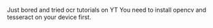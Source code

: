 Just bored and tried ocr tutorials on YT
You need to install opencv and tesseract on your device first.
